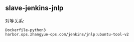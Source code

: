 ## slave-jenkins-jnlp


对等关系:

```
Dockerfile-python3
harbor.ops.zhangyue-ops.com/jenkins/jnlp:ubuntu-tool-v2
```
